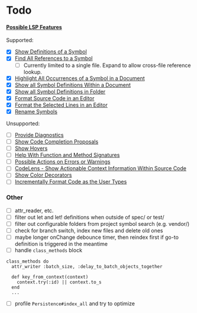 # Todo

####  [Possible LSP Features](https://code.visualstudio.com/api/language-extensions/programmatic-language-features)

Supported:
- [x] [Show Definitions of a Symbol](https://code.visualstudio.com/api/language-extensions/programmatic-language-features#show-definitions-of-a-symbol)
- [x] [Find All References to a Symbol](https://code.visualstudio.com/api/language-extensions/programmatic-language-features#find-all-references-to-a-symbol)
  - [ ] Currently limited to a single file. Expand to allow cross-file reference lookup.
- [x] [Highlight All Occurrences of a Symbol in a Document](https://code.visualstudio.com/api/language-extensions/programmatic-language-features#highlight-all-occurrences-of-a-symbol-in-a-document)
- [x] [Show all Symbol Definitions Within a Document](https://code.visualstudio.com/api/language-extensions/programmatic-language-features#show-all-symbol-definitions-within-a-document)
- [x] [Show all Symbol Definitions in Folder](https://code.visualstudio.com/api/language-extensions/programmatic-language-features#show-all-symbol-definitions-in-folder)
- [x] [Format Source Code in an Editor](https://code.visualstudio.com/api/language-extensions/programmatic-language-features#format-source-code-in-an-editor)
- [x] [Format the Selected Lines in an Editor](https://code.visualstudio.com/api/language-extensions/programmatic-language-features#format-the-selected-lines-in-an-editor)
- [x] [Rename Symbols](https://code.visualstudio.com/api/language-extensions/programmatic-language-features#rename-symbols)

Unsupported:
- [ ] [Provide Diagnostics](https://code.visualstudio.com/api/language-extensions/programmatic-language-features#provide-diagnostics)
- [ ] [Show Code Completion Proposals](https://code.visualstudio.com/api/language-extensions/programmatic-language-features#show-code-completion-proposals)
- [ ] [Show Hovers](https://code.visualstudio.com/api/language-extensions/programmatic-language-features#show-hovers)
- [ ] [Help With Function and Method Signatures](https://code.visualstudio.com/api/language-extensions/programmatic-language-features#help-with-function-and-method-signatures)
- [ ] [Possible Actions on Errors or Warnings](https://code.visualstudio.com/api/language-extensions/programmatic-language-features#possible-actions-on-errors-or-warnings)
- [ ] [CodeLens - Show Actionable Context Information Within Source Code](https://code.visualstudio.com/api/language-extensions/programmatic-language-features#codelens-show-actionable-context-information-within-source-code)
- [ ] [Show Color Decorators](https://code.visualstudio.com/api/language-extensions/programmatic-language-features#show-color-decorators)
- [ ] [Incrementally Format Code as the User Types](https://code.visualstudio.com/api/language-extensions/programmatic-language-features#incrementally-format-code-as-the-user-types)

### Other
- [ ] attr_reader, etc.
- [ ] filter out let and let! definitions when outside of spec/ or test/
- [ ] filter out configurable folders from project symbol search (e.g. vendor/)
- [ ] check for branch switch, index new files and delete old ones
- [ ] maybe longer onChange debounce timer, then reindex first if go-to definition is triggered in the meantime
- [ ] handle `class_methods` block

```
class_methods do
  attr_writer :batch_size, :delay_to_batch_objects_together

  def key_from_context(context)
    context.try(:id) || context.to_s
  end
  ...

```
- [ ] profile `Persistence#index_all` and try to optimize
